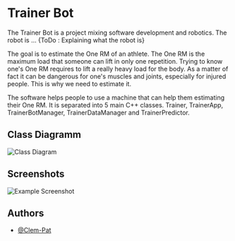 
# Trainer Bot

The Trainer Bot is a project mixing software development and robotics. 
The robot is ... {ToDo : Explaining what the robot is}

The goal is to estimate the One RM of an athlete. The One RM is the maximum load that someone can lift in only one repetition. Trying to know one's One RM requires to lift a really heavy load for the body. As a matter of fact it can be dangerous for one's muscles and joints, especially for injured people. This is why we need to estimate it. 

The software helps people to use a machine that can help them estimating their One RM. 
It is separated into 5 main C++ classes. Trainer, TrainerApp, TrainerBotManager, TrainerDataManager and TrainerPredictor.


## Class Diagramm
![Class Diagram](https://github.com/Clem-Pat/TrainerBot/blob/main/resources/Screenshot%202024-05-31%20145034.png)


## Screenshots

![Example Screenshot](https://github.com/Clem-Pat/TrainerBot/blob/main/resources/Screenshot%202024-06-28%20164925.png)


## Authors

- [@Clem-Pat](https://www.github.com/Clem-Pat)

